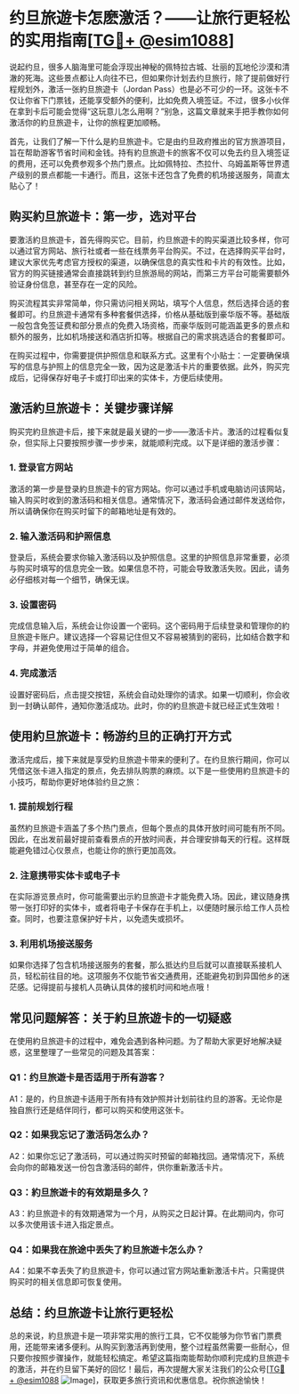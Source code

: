 # 约旦旅遊卡怎麽激活？——让旅行更轻松的实用指南[[TG💪+ @esim1088](https://t.me/s/esim1088)]

说起约旦，很多人脑海里可能会浮现出神秘的佩特拉古城、壮丽的瓦地伦沙漠和清澈的死海。这些景点都让人向往不已，但如果你计划去约旦旅行，除了提前做好行程规划外，激活一张約旦旅遊卡（Jordan Pass）也是必不可少的一环。这张卡不仅让你省下门票钱，还能享受额外的便利，比如免费入境签证。不过，很多小伙伴在拿到卡后可能会觉得“这玩意儿怎么用啊？”别急，这篇文章就来手把手教你如何激活你的約旦旅遊卡，让你的旅程更加顺畅。

首先，让我们了解一下什么是約旦旅遊卡。它是由约旦政府推出的官方旅游项目，旨在帮助游客节省时间和金钱。持有約旦旅遊卡的旅客不仅可以免去约旦入境签证的费用，还可以免费参观多个热门景点。比如佩特拉、杰拉什、乌姆盖斯等世界遗产级别的景点都能一卡通行。而且，这张卡还包含了免费的机场接送服务，简直太贴心了！

## 购买約旦旅遊卡：第一步，选对平台

要激活約旦旅遊卡，首先得购买它。目前，约旦旅遊卡的购买渠道比较多样，你可以通过官方网站、旅行社或者一些在线票务平台购买。不过，在选择购买平台时，建议大家优先考虑官方授权的渠道，以确保信息的真实性和卡片的有效性。比如，官方的购买链接通常会直接跳转到约旦旅游局的网站，而第三方平台可能需要额外验证身份信息，甚至存在一定的风险。

购买流程其实非常简单，你只需访问相关网站，填写个人信息，然后选择合适的套餐即可。约旦旅遊卡通常有多种套餐供选择，价格从基础版到豪华版不等。基础版一般包含免签证费和部分景点的免费入场资格，而豪华版则可能涵盖更多的景点和额外的服务，比如机场接送和酒店折扣等。根据自己的需求挑选适合的套餐即可。

在购买过程中，你需要提供护照信息和联系方式。这里有个小贴士：一定要确保填写的信息与护照上的信息完全一致，因为这是激活卡片的重要依据。此外，购买完成后，记得保存好电子卡或打印出来的实体卡，方便后续使用。

## 激活約旦旅遊卡：关键步骤详解

购买完約旦旅遊卡后，接下来就是最关键的一步——激活卡片。激活的过程看似复杂，但实际上只要按照步骤一步步来，就能顺利完成。以下是详细的激活步骤：

### 1. 登录官方网站

激活的第一步是登录約旦旅遊卡的官方网站。你可以通过手机或电脑访问该网站，输入购买时收到的激活码和相关信息。通常情况下，激活码会通过邮件发送给你，所以请确保你在购买时留下的邮箱地址是有效的。

### 2. 输入激活码和护照信息

登录后，系统会要求你输入激活码以及护照信息。这里的护照信息非常重要，必须与购买时填写的信息完全一致。如果信息不符，可能会导致激活失败。因此，请务必仔细核对每一个细节，确保无误。

### 3. 设置密码

完成信息输入后，系统会让你设置一个密码。这个密码用于后续登录和管理你的約旦旅遊卡账户。建议选择一个容易记住但又不容易被猜到的密码，比如结合数字和字母，并避免使用过于简单的组合。

### 4. 完成激活

设置好密码后，点击提交按钮，系统会自动处理你的请求。如果一切顺利，你会收到一封确认邮件，通知你激活成功。此时，你的約旦旅遊卡就已经正式生效啦！

## 使用約旦旅遊卡：畅游约旦的正确打开方式

激活完成后，接下来就是享受約旦旅遊卡带来的便利了。在约旦旅行期间，你可以凭借这张卡进入指定的景点，免去排队购票的麻烦。以下是一些使用約旦旅遊卡的小技巧，帮助你更好地体验约旦之旅：

### 1. 提前规划行程

虽然約旦旅遊卡涵盖了多个热门景点，但每个景点的具体开放时间可能有所不同。因此，在出发前最好提前查看景点的开放时间表，并合理安排每天的行程。这样既能避免错过心仪景点，也能让你的旅行更加高效。

### 2. 注意携带实体卡或电子卡

在实际游览景点时，你可能需要出示約旦旅遊卡才能免费入场。因此，建议随身携带一张打印好的实体卡，或者将电子卡保存在手机上，以便随时展示给工作人员检查。同时，也要注意保护好卡片，以免遗失或损坏。

### 3. 利用机场接送服务

如果你选择了包含机场接送服务的套餐，那么抵达约旦后就可以直接联系接机人员，轻松前往目的地。这项服务不仅能节省交通费用，还能避免初到异国他乡的迷茫感。记得提前与接机人员确认具体的接机时间和地点哦！

## 常见问题解答：关于約旦旅遊卡的一切疑惑

在使用約旦旅遊卡的过程中，难免会遇到各种问题。为了帮助大家更好地解决疑惑，这里整理了一些常见的问题及其答案：

### Q1：约旦旅遊卡是否适用于所有游客？

A1：是的，约旦旅遊卡适用于所有持有效护照并计划前往约旦的游客。无论你是独自旅行还是结伴同行，都可以购买和使用这张卡。

### Q2：如果我忘记了激活码怎么办？

A2：如果你忘记了激活码，可以通过购买时预留的邮箱找回。通常情况下，系统会向你的邮箱发送一份包含激活码的邮件，供你重新激活卡片。

### Q3：約旦旅遊卡的有效期是多久？

A3：約旦旅遊卡的有效期通常为一个月，从购买之日起计算。在此期间内，你可以多次使用该卡进入指定景点。

### Q4：如果我在旅途中丢失了約旦旅遊卡怎么办？

A4：如果不幸丢失了約旦旅遊卡，你可以通过官方网站重新激活卡片。只需提供购买时的相关信息即可恢复使用。

## 总结：约旦旅遊卡让旅行更轻松

总的来说，約旦旅遊卡是一项非常实用的旅行工具，它不仅能够为你节省门票费用，还能带来诸多便利。从购买到激活再到使用，整个过程虽然需要一些耐心，但只要你按照步骤操作，就能轻松搞定。希望这篇指南能帮助你顺利完成約旦旅遊卡的激活，并在约旦留下美好的回忆！最后，再次提醒大家关注我们的公众号[[TG💪+ @esim1088](https://t.me/s/esim1088) ![Image](https://i.postimg.cc/4NQfJmqS/Snipaste-2025-05-13-00-14-12.png)]，获取更多旅行资讯和优惠信息。祝你旅途愉快！